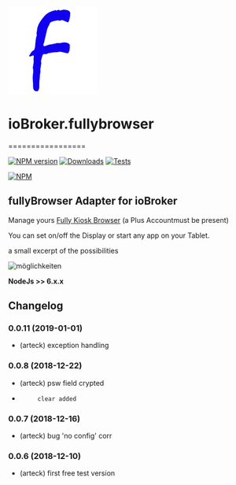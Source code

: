 ![Logo](admin/fully.png)
# ioBroker.fullybrowser
=================

[![NPM version](http://img.shields.io/npm/v/iobroker.fullybrowser.svg)](https://www.npmjs.com/package/iobroker.fullybrowser)
[![Downloads](https://img.shields.io/npm/dm/iobroker.fullybrowser.svg)](https://www.npmjs.com/package/iobroker.fullybrowser)
[![Tests](https://travis-ci.org/ioBroker/ioBroker.fullybrowser.svg?branch=master)](https://travis-ci.org/ioBroker/ioBroker.fullybrowser)

[![NPM](https://nodei.co/npm/iobroker.fullybrowser.png?downloads=true)](https://nodei.co/npm/iobroker.fullybrowser/)



fullyBrowser Adapter for ioBroker
------------------------------------------------------------------------------

Manage yours [Fully Kiosk Browser](https://www.ozerov.de/fully-kiosk-browser) (a Plus Accountmust be present)

You can set on/off the Display or start any app on your Tablet.

a small excerpt of the possibilities

![möglichkeiten](https://github.com/arteck/iobroker.fullyBrowser/blob/master/doku/auszug.png)






<b>NodeJs >> 6.x.x </b>



## Changelog

### 0.0.11 (2019-01-01)
* (arteck) exception handling


### 0.0.8 (2018-12-22)
* (arteck) psw field crypted
*          clear added
 
### 0.0.7 (2018-12-16)
* (arteck) bug 'no config' corr

### 0.0.6 (2018-12-10)
* (arteck) first free test version
